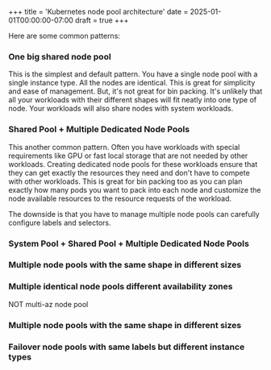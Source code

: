 +++
title = 'Kubernetes node pool architecture'
date = 2025-01-01T00:00:00-07:00
draft = true
+++

Here are some common patterns:

### One big shared node pool

This is the simplest and default pattern. You have a single node pool with a single instance type.
All the nodes are identical. This is great for simplicity and ease of management. But, it's not
great for bin packing. It's unlikely that all your workloads with their different shapes will fit
neatly into one type of node. Your workloads will also share nodes with system workloads.

[](images/single-shared-node-pool.png)

### Shared Pool + Multiple Dedicated Node Pools

This another common pattern. Often you have workloads with special requirements like GPU or fast
local storage that are not needed by other workloads. Creating dedicated node pools for these
workloads ensure that they can get exactly the resources they need and don't have to compete with
other workloads. This is great for bin packing too as you can plan exactly how many pods you want to
pack into each node and customize the node available resources to the resource requests of the
workload.

The downside is that you have to manage multiple node pools can carefully configure labels and
selectors.


### System Pool + Shared Pool + Multiple Dedicated Node Pools

### Multiple node pools with the same shape in different sizes

### Multiple identical node pools different availability zones

NOT multi-az node pool

### Multiple node pools with the same shape in different sizes

### Failover node pools with same labels but different instance types
